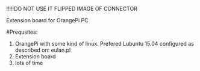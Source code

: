 !!!!!DO NOT USE IT FLIPPED IMAGE OF CONNECTOR

Extension board for OrangePi PC

#Prequsites:
1. OrangePi with some kind of linux. Prefered Lubuntu 15.04 configured as described on: eulan.pl
2. Extension board
3. lots of time
